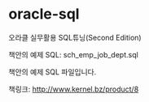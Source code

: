 # oracle-sql

오라클 실무활용 SQL튜닝(Second Edition)

책안의 예제 SQL: sch_emp_job_dept.sql

책안의 예제 SQL 파일입니다.

책링크:
http://www.kernel.bz/product/8
